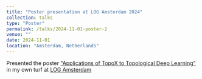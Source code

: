 ```yaml
---
title: "Poster presentation at LOG Amsterdam 2024"
collection: talks
type: "Poster"
permalink: /talks/2024-11-01-poster-2
venue: ""
date: 2024-11-01
location: "Amsterdam, Netherlands"
---
```


Presented the poster ["Applications of TopoX to Topological Deep Learning"](https://gram-blogposts.github.io/blog/2024/smpn/) in my own turf at [LOG Amsterdam](https://logams.github.io/#schedule)